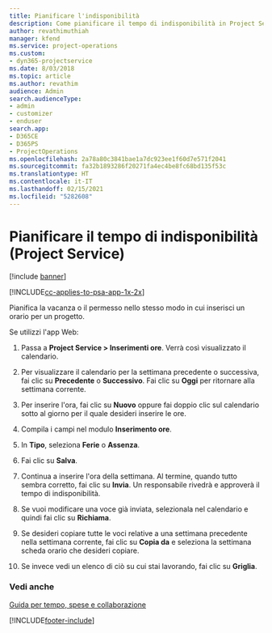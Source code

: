 ```yaml
---
title: Pianificare l'indisponibilità
description: Come pianificare il tempo di indisponibilità in Project Service
author: revathimuthiah
manager: kfend
ms.service: project-operations
ms.custom:
- dyn365-projectservice
ms.date: 8/03/2018
ms.topic: article
ms.author: revathim
audience: Admin
search.audienceType:
- admin
- customizer
- enduser
search.app:
- D365CE
- D365PS
- ProjectOperations
ms.openlocfilehash: 2a78a80c3841bae1a7dc923ee1f60d7e571f2041
ms.sourcegitcommit: fa32b1893286f20271fa4ec4be8fc68bd135f53c
ms.translationtype: HT
ms.contentlocale: it-IT
ms.lasthandoff: 02/15/2021
ms.locfileid: "5282608"
---
```

# <a name="schedule-time-off-project-service"></a>Pianificare il tempo di indisponibilità (Project Service)

[!include [banner](../includes/psa-now-project-operations.md)]

[!INCLUDE[cc-applies-to-psa-app-1x-2x](../includes/cc-applies-to-psa-app-1x-2x.md)]

Pianifica la vacanza o il permesso nello stesso modo in cui inserisci un orario per un progetto.  
  
 Se utilizzi l'app Web:  
  
1.  Passa a **Project Service > Inserimenti ore**. Verrà così visualizzato il calendario.  
  
2.  Per visualizzare il calendario per la settimana precedente o successiva, fai clic su **Precedente** o **Successivo**. Fai clic su **Oggi** per ritornare alla settimana corrente.  
  
3.  Per inserire l'ora, fai clic su **Nuovo** oppure fai doppio clic sul calendario sotto al giorno per il quale desideri inserire le ore.  
  
4.  Compila i campi nel modulo **Inserimento ore**.  
  
5.  In **Tipo**, seleziona **Ferie** o **Assenza**.  
  
6.  Fai clic su **Salva**.  
  
7.  Continua a inserire l'ora della settimana. Al termine, quando tutto sembra corretto, fai clic su **Invia**. Un responsabile rivedrà e approverà il tempo di indisponibilità.  
  
8.  Se vuoi modificare una voce già inviata, selezionala nel calendario e quindi fai clic su **Richiama**.  
  
9. Se desideri copiare tutte le voci relative a una settimana precedente nella settimana corrente, fai clic su **Copia da** e seleziona la settimana scheda orario che desideri copiare.  
  
10. Se invece vedi un elenco di ciò su cui stai lavorando, fai clic su **Griglia**.  
  
### <a name="see-also"></a>Vedi anche  
 [Guida per tempo, spese e collaborazione](../psa/time-expense-collaboration-guide.md)


[!INCLUDE[footer-include](../includes/footer-banner.md)]